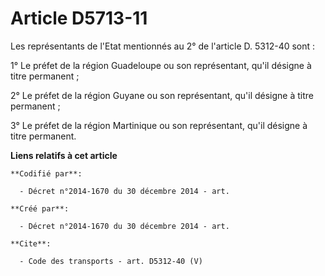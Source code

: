 # Article D5713-11

Les représentants de l'Etat mentionnés au 2° de l'article D. 5312-40 sont : 

1° Le préfet de la région Guadeloupe ou son représentant, qu'il désigne à titre permanent ; 

2° Le préfet de la région Guyane ou son représentant, qu'il désigne à titre permanent ; 

3° Le préfet de la région Martinique ou son représentant, qu'il désigne à titre permanent.

**Liens relatifs à cet article**

	**Codifié par**:

	  - Décret n°2014-1670 du 30 décembre 2014 - art.

	**Créé par**:

	  - Décret n°2014-1670 du 30 décembre 2014 - art.

	**Cite**:

	  - Code des transports - art. D5312-40 (V)

